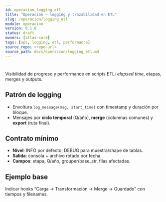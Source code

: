```yaml
---
id: operacion_logging_etl
title: "Operación — logging y trazabilidad en ETL"
slug: /operacion/logging_etl
module: operacion
version: 0.1.0
status: draft
owners: [atlas-core]
tags: [ops, logging, etl, performance]
source_repo: <repo-url>
source_path: docs/operacion/logging_etl.md
---
```


#
Visibilidad de progreso y performance en scripts ETL: *elapsed time*, etapas, merges y outputs. <!-- removed contentReference -->

## Patrón de logging
- Envoltura `log_message(msg, start_time)` con timestamp y duración por bloque. <!-- removed contentReference -->
- Mensajes por **ciclo temporal** (Q/año), **merge** (columnas comunes) y **export** (ruta final). <!-- removed contentReference -->

## Contrato mínimo
- **Nivel**: INFO por defecto; DEBUG para muestra/shape de tablas.
- **Salida**: consola + archivo rotado por fecha.
- **Campos**: etapa, Q/año, grouper/base_str, filas afectadas.

## Ejemplo base
Indicar hooks “Carga → Transformación → Merge → Guardado” con tiempos y filenames. <!-- removed contentReference -->
